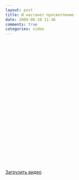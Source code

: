 ```yaml
---
layout: post
title: И настанет просветление
date: 2009-06-28 11:36
comments: true
categories: video
---
```


<object height="385" width="640"><param name="movie" value="https://www.youtube.com/v/wpj4BdfEJX4&hl=en&fs=1&rel=0&hd=1"></param><param name="allowFullScreen" value="true"></param><param name="allowscriptaccess" value="always"></param><embed src="https://www.youtube.com/v/wpj4BdfEJX4&hl=en&fs=1&rel=0&hd=1" type="application/x-shockwave-flash" allowscriptaccess="always" allowfullscreen="true" width="640" height="385"></embed></object><br /><br /><a href="http://rucast.net/download/video/ump_video10.m4v">Загрузить видео</a>